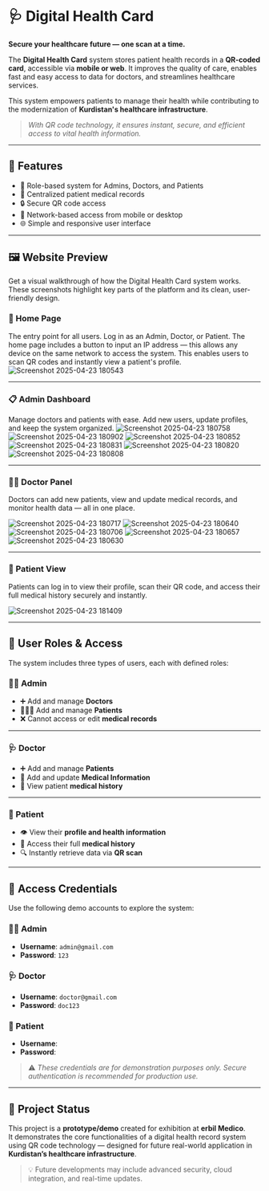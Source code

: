# 🩺 Digital Health Card

**Secure your healthcare future — one scan at a time.**

The **Digital Health Card** system stores patient health records in a **QR-coded card**, accessible via **mobile or web**. It improves the quality of care, enables fast and easy access to data for doctors, and streamlines healthcare services.

This system empowers patients to manage their health while contributing to the modernization of **Kurdistan's healthcare infrastructure**.

> _With QR code technology, it ensures instant, secure, and efficient access to vital health information._

---

## 🚀 Features

- 🏥 Role-based system for Admins, Doctors, and Patients
- 📄 Centralized patient medical records
- 🔒 Secure QR code access
- 📱 Network-based access from mobile or desktop
- 🌐 Simple and responsive user interface

---

## 🖼️ Website Preview

Get a visual walkthrough of how the Digital Health Card system works. These screenshots highlight key parts of the platform and its clean, user-friendly design.

### 🔐 Home Page
The entry point for all users. Log in as an Admin, Doctor, or Patient. The home page includes a button to input an IP address — this allows any device on the same network to access the system. This enables users to scan QR codes and instantly view a patient's profile.
![Screenshot 2025-04-23 180543](https://github.com/user-attachments/assets/d3bffda8-6ccd-4421-8871-a68b24436cd3)


---

### 📋 Admin Dashboard
Manage doctors and patients with ease. Add new users, update profiles, and keep the system organized.
![Screenshot 2025-04-23 180758](https://github.com/user-attachments/assets/eed11c6a-6a27-4d7a-bc27-8d7e57bad272)
![Screenshot 2025-04-23 180902](https://github.com/user-attachments/assets/0a7034e3-bfaa-4a28-b7f2-3bb229a37fdb)
![Screenshot 2025-04-23 180852](https://github.com/user-attachments/assets/4a2edc0d-747c-4a8d-802f-afc2dd15ab8a)
![Screenshot 2025-04-23 180831](https://github.com/user-attachments/assets/67352e92-90df-4a9e-b9b7-dc991ba706f2)
![Screenshot 2025-04-23 180820](https://github.com/user-attachments/assets/570814aa-42e0-4244-8196-27d3a60688fd)
![Screenshot 2025-04-23 180808](https://github.com/user-attachments/assets/7b688ffb-3939-4a09-a9af-800b6efdde60)



---

### 🧑‍⚕️ Doctor Panel
Doctors can add new patients, view and update medical records, and monitor health data — all in one place.

![Screenshot 2025-04-23 180717](https://github.com/user-attachments/assets/7cf49016-feba-4c96-94d0-2934bee9f002)
![Screenshot 2025-04-23 180640](https://github.com/user-attachments/assets/ca800544-5366-469e-9058-f9e76933da51)
![Screenshot 2025-04-23 180706](https://github.com/user-attachments/assets/f71f20e3-a87f-4105-9cc6-86e8335247f4)
![Screenshot 2025-04-23 180657](https://github.com/user-attachments/assets/a94e01bf-2ee5-4553-ae14-2911562df969)
![Screenshot 2025-04-23 180630](https://github.com/user-attachments/assets/47a86145-a0d1-46b1-a5dc-6fb87d93c238)


---

### 🧍 Patient View
Patients can log in to view their profile, scan their QR code, and access their full medical history securely and instantly.

![Screenshot 2025-04-23 181409](https://github.com/user-attachments/assets/81c2821f-eb85-4c4b-9b70-310a013f5f3f)


---

## 👥 User Roles & Access

The system includes three types of users, each with defined roles:

### 👨‍💼 Admin
- ➕ Add and manage **Doctors**
- 🧑‍🤝‍🧑 Add and manage **Patients**
- ❌ Cannot access or edit **medical records**

---

### 🩺 Doctor
- ➕ Add and manage **Patients**
- 📝 Add and update **Medical Information**
- 📄 View patient **medical history**

---

### 👤 Patient
- 👁️ View their **profile and health information**
- 📄 Access their full **medical history**
- 🔍 Instantly retrieve data via **QR scan**

---

## 🔑 Access Credentials

Use the following demo accounts to explore the system:

### 👨‍💼 Admin
- **Username**: `admin@gmail.com`
- **Password**: `123`

### 🩺 Doctor
- **Username**: `doctor@gmail.com`
- **Password**: `doc123`

### 👤 Patient
- **Username**: 
- **Password**: 

> ⚠️ *These credentials are for demonstration purposes only. Secure authentication is recommended for production use.*

---

## 🧪 Project Status

This project is a **prototype/demo** created for exhibition at **erbil Medico**.  
It demonstrates the core functionalities of a digital health record system using QR code technology — designed for future real-world application in **Kurdistan’s healthcare infrastructure**.

> 💡 Future developments may include advanced security, cloud integration, and real-time updates.
